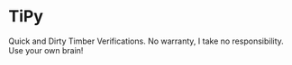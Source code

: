 # TiPy
Quick and Dirty Timber Verifications. No warranty, I take no responsibility. Use your own brain!
